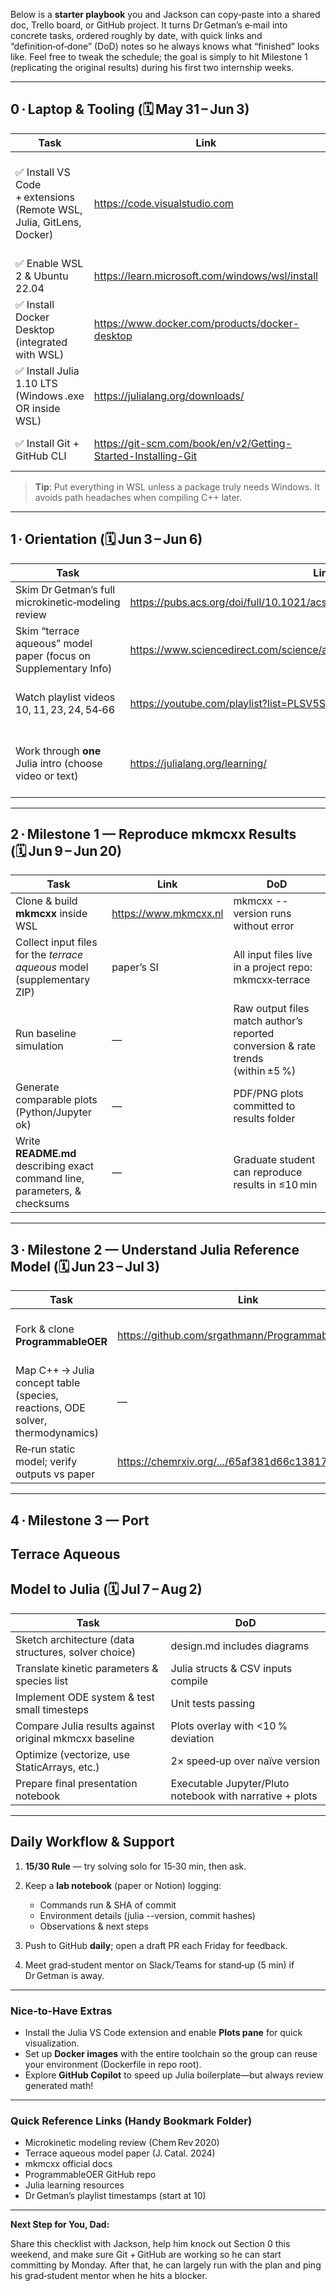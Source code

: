 Below is a **starter playbook** you and Jackson can copy‑paste into a shared doc, Trello board, or GitHub project. It turns Dr Getman’s e‑mail into concrete tasks, ordered roughly by date, with quick links and “definition‑of‑done” (DoD) notes so he always knows what “finished” looks like. Feel free to tweak the schedule; the goal is simply to hit Milestone 1 (replicating the original results) during his first two internship weeks.



------





## **0 · Laptop & Tooling (🗓 May 31 – Jun 3)**



| **Task**                                                     | **Link**                                                     | **DoD**                                                      |
| ------------------------------------------------------------ | ------------------------------------------------------------ | ------------------------------------------------------------ |
| ✅ Install VS Code + extensions (Remote WSL, Julia, GitLens, Docker) | https://code.visualstudio.com                                | VS Code launches; **Ctrl + Shift + P → “Remote‑WSL: New Window”** opens a WSL session |
| ✅ Enable WSL 2 & Ubuntu 22.04                                | https://learn.microsoft.com/windows/wsl/install              | wsl --version shows *Version 2*                              |
| ✅ Install Docker Desktop (integrated with WSL)               | https://www.docker.com/products/docker-desktop               | docker run hello-world prints the welcome message            |
| ✅ Install Julia 1.10 LTS (Windows .exe OR inside WSL)        | https://julialang.org/downloads/                             | julia --version returns *1.10.x*                             |
| ✅ Install Git + GitHub CLI                                   | https://git-scm.com/book/en/v2/Getting-Started-Installing-Git | git --version returns version ≥ 2.40                         |

> **Tip**: Put everything in WSL unless a package truly needs Windows. It avoids path headaches when compiling C++ later.



------





## **1 · Orientation (🗓 Jun 3 – Jun 6)**



| **Task**                                                     | **Link**                                                     | **DoD**                                                      |
| ------------------------------------------------------------ | ------------------------------------------------------------ | ------------------------------------------------------------ |
| Skim Dr Getman’s full microkinetic‑modeling review           | https://pubs.acs.org/doi/full/10.1021/acs.chemrev.0c00394    | A bulleted list of 5‑7 key concepts in your notes            |
| Skim “terrace aqueous” model paper (focus on Supplementary Info) | https://www.sciencedirect.com/science/article/pii/S0021951724002756#appSB | Identify which figures/tables you must reproduce             |
| Watch playlist videos 10, 11, 23, 24, 54‑66                  | https://youtube.com/playlist?list=PLSV5Smmq7NIA_Zml1k0b7CALucgmVm1LR | Write a one‑paragraph summary of “Why microkinetic vs simple rate laws?” |
| Work through **one** Julia intro (choose video or text)      | https://julialang.org/learning/                              | Complete the “90 Minute Julia Tutorial” or equivalent and push a *hello‑julia.ipynb* to GitHub |



------





## **2 · Milestone 1 — Reproduce mkmcxx Results (🗓 Jun 9 – Jun 20)**



| **Task**                                                     | **Link**              | **DoD**                                                      |
| ------------------------------------------------------------ | --------------------- | ------------------------------------------------------------ |
| Clone & build **mkmcxx** inside WSL                          | https://www.mkmcxx.nl | mkmcxx --version runs without error                          |
| Collect input files for the *terrace aqueous* model (supplementary ZIP) | paper’s SI            | All input files live in a project repo: mkmcxx‑terrace       |
| Run baseline simulation                                      | —                     | Raw output files match author’s reported conversion & rate trends (within ±5 %) |
| Generate comparable plots (Python/Jupyter ok)                | —                     | PDF/PNG plots committed to results folder                    |
| Write **README.md** describing exact command line, parameters, & checksums | —                     | Graduate student can reproduce results in ≤10 min            |



------





## **3 · Milestone 2 — Understand Julia Reference Model (🗓 Jun 23 – Jul 3)**



| **Task**                                                     | **Link**                                          | **DoD**                                        |
| ------------------------------------------------------------ | ------------------------------------------------- | ---------------------------------------------- |
| Fork & clone **ProgrammableOER**                             | https://github.com/srgathmann/ProgrammableOER     | Repo builds; static model runs (julia main.jl) |
| Map C++ → Julia concept table (species, reactions, ODE solver, thermodynamics) | —                                                 | Markdown table committed (mapping.md)          |
| Re‑run static model; verify outputs vs paper                 | https://chemrxiv.org/.../65af381d66c13817290d5404 | Replicated key figure within ±5 %              |



------





## **4 · Milestone 3 — Port** 

## **Terrace Aqueous**

##  **Model to Julia (🗓 Jul 7 – Aug 2)**



| **Task**                                               | **DoD**                                                  |
| ------------------------------------------------------ | -------------------------------------------------------- |
| Sketch architecture (data structures, solver choice)   | design.md includes diagrams                              |
| Translate kinetic parameters & species list            | Julia structs & CSV inputs compile                       |
| Implement ODE system & test small timesteps            | Unit tests passing                                       |
| Compare Julia results against original mkmcxx baseline | Plots overlay with <10 % deviation                       |
| Optimize (vectorize, use StaticArrays, etc.)           | 2× speed‑up over naïve version                           |
| Prepare final presentation notebook                    | Executable Jupyter/Pluto notebook with narrative + plots |



------





## **Daily Workflow & Support**





1. **15/30 Rule** — try solving solo for 15‑30 min, then ask.

2. Keep a **lab notebook** (paper or Notion) logging:

   

   - Commands run & SHA of commit
   - Environment details (julia --version, commit hashes)
   - Observations & next steps

   

3. Push to GitHub **daily**; open a draft PR each Friday for feedback.

4. Meet grad‑student mentor on Slack/Teams for stand‑up (5 min) if Dr Getman is away.





------





### **Nice‑to‑Have Extras**





- Install the Julia VS Code extension and enable **Plots pane** for quick visualization.
- Set up **Docker images** with the entire toolchain so the group can reuse your environment (Dockerfile in repo root).
- Explore **GitHub Copilot** to speed up Julia boilerplate—but always review generated math!





------





### **Quick Reference Links (Handy Bookmark Folder)**





- Microkinetic modeling review (Chem Rev 2020)
- Terrace aqueous model paper (J. Catal. 2024)
- mkmcxx official docs
- ProgrammableOER GitHub repo
- Julia learning resources
- Dr Getman’s playlist timestamps (start at 10)





------



**Next Step for You, Dad:**

Share this checklist with Jackson, help him knock out Section 0 this weekend, and make sure Git + GitHub are working so he can start committing by Monday. After that, he can largely run with the plan and ping his grad‑student mentor when he hits a blocker.